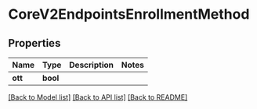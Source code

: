 # CoreV2EndpointsEnrollmentMethod

## Properties
Name | Type | Description | Notes
------------ | ------------- | ------------- | -------------
**ott** | **bool** |  | 

[[Back to Model list]](../README.md#documentation-for-models) [[Back to API list]](../README.md#documentation-for-api-endpoints) [[Back to README]](../README.md)


